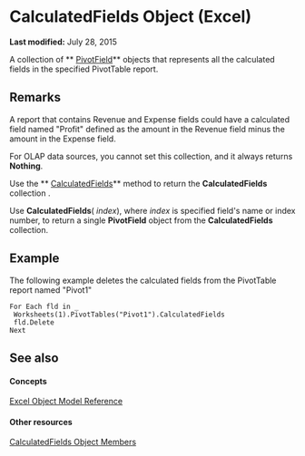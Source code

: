 
# CalculatedFields Object (Excel)

 **Last modified:** July 28, 2015

A collection of  ** [PivotField](52784960-e2da-b43a-1e37-2d4dae61c6d8.md)** objects that represents all the calculated fields in the specified PivotTable report.

## Remarks

A report that contains Revenue and Expense fields could have a calculated field named "Profit" defined as the amount in the Revenue field minus the amount in the Expense field.

For OLAP data sources, you cannot set this collection, and it always returns  **Nothing**.

Use the  ** [CalculatedFields](8f09c79d-48e7-0c75-8db2-2201fcdcc974.md)** method to return the **CalculatedFields** collection .

Use  **CalculatedFields**( _index_), where  _index_ is specified field's name or index number, to return a single **PivotField** object from the **CalculatedFields** collection.


## Example

The following example deletes the calculated fields from the PivotTable report named "Pivot1"


```
For Each fld in _ 
 Worksheets(1).PivotTables("Pivot1").CalculatedFields 
 fld.Delete 
Next
```


## See also


#### Concepts


 [Excel Object Model Reference](11ea8598-8a20-92d5-f98b-0da04263bf2c.md)
#### Other resources


 [CalculatedFields Object Members](be259ce8-1296-9e56-fa9f-d180a47cf520.md)

